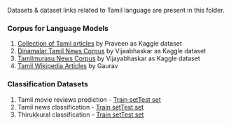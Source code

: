 Datasets & dataset links related to Tamil language are present in this folder.

### Corpus for Language Models
1. [Collection of Tamil articles](https://www.kaggle.com/praveengovi/tamil-language-corpus-for-nlp?select=Tamil_Articles_Corpus) by Praveen as Kaggle dataset
2. [Dinamalar Tamil News Corpus](https://www.kaggle.com/vijayabhaskar96/tamil-news-dataset-19-million-records?select=content) by Vijaabhaskar as Kaggle dataset
3. [Tamilmurasu News Corpus](https://www.kaggle.com/vijayabhaskar96/tamil-news-classification-dataset-tamilmurasu) by Vijayabhaskar as Kaggle dataset
4. [Tamil Wikipedia Articles](https://www.kaggle.com/disisbig/tamil-wikipedia-articles) by Gaurav

### Classification Datasets
1. Tamil movie reviews prediction - [Train set](https://www.kaggle.com/sudalairajkumar/tamil-nlp?select=tamil_movie_reviews_train.csv)[Test set](https://www.kaggle.com/sudalairajkumar/tamil-nlp?select=tamil_movie_reviews_test.csv)
2. Tamil news classification - [Train set](https://www.kaggle.com/sudalairajkumar/tamil-nlp?select=tamil_news_train.csv)[Test set](https://www.kaggle.com/sudalairajkumar/tamil-nlp?select=tamil_news_test.csv)
3. Thirukkural classification - [Train set](https://www.kaggle.com/sudalairajkumar/tamil-nlp?select=tamil_thirukkural_train.csv)[Test set](https://www.kaggle.com/sudalairajkumar/tamil-nlp?select=tamil_thirukkural_test.csv)
